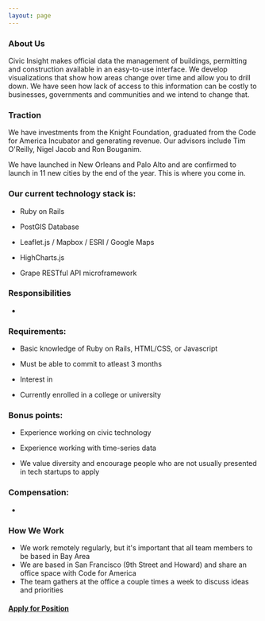 ```yaml
---
layout: page
---
```



### About Us

Civic Insight makes official data the management of buildings, permitting and construction available in an easy-to-use interface. We develop visualizations that show how areas change over time and allow you to drill down. We have seen how lack of access to this information can be costly to businesses, governments and communities and we intend to change that.


### Traction

We have investments from the Knight Foundation, graduated from the Code for America Incubator and generating revenue. Our advisors include  Tim O'Reilly, Nigel Jacob and Ron Bouganim.

We have launched in New Orleans and Palo Alto and are confirmed to launch in 11 new cities by the end of the year. This is where you come in.


### Our current technology stack is:

  * Ruby on Rails

  * PostGIS Database

  * Leaflet.js / Mapbox / ESRI / Google Maps

  * HighCharts.js
  
  * Grape RESTful API microframework 
  

### Responsibilities

  * 


### Requirements:

* Basic knowledge of Ruby on Rails, HTML/CSS, or Javascript

* Must be able to commit to atleast 3 months

* Interest in 

* Currently enrolled in a college or university

### Bonus points:

* Experience working on civic technology

* Experience working with time-series data

* We value diversity and encourage people who are not usually presented in tech startups to apply

### Compensation:

* 


### How We Work

* We work remotely regularly, but it's important that all team members to be based in Bay Area
* We are based in San Francisco (9th Street and Howard) and share an office space with Code for America
* The team gathers at the office a couple times a week to discuss ideas and priorities


#### [Apply for Position](https://docs.google.com/a/civicindustries.com/forms/d/1qvmci4D9JvRgFfzFwctw7BA0TL4v5r6ek38vPYMZJ3I/viewform?usp=send_form)